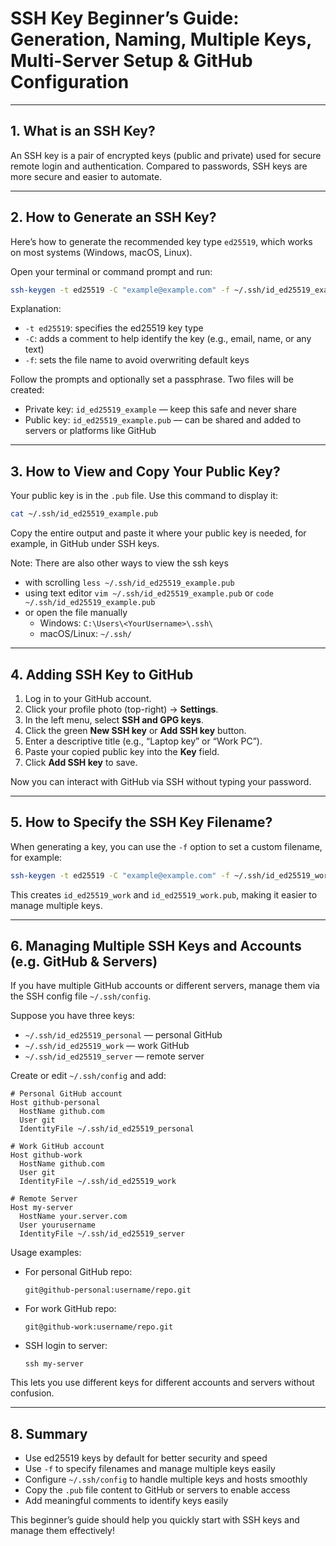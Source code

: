 # SSH Key Beginner’s Guide: Generation, Naming, Multiple Keys, Multi-Server Setup & GitHub Configuration

---

## 1. What is an SSH Key?

An SSH key is a pair of encrypted keys (public and private) used for secure remote login and authentication. Compared to passwords, SSH keys are more secure and easier to automate.

---

## 2. How to Generate an SSH Key?

Here’s how to generate the recommended key type `ed25519`, which works on most systems (Windows, macOS, Linux).

Open your terminal or command prompt and run:

```bash
ssh-keygen -t ed25519 -C "example@example.com" -f ~/.ssh/id_ed25519_example
```

Explanation:

- `-t ed25519`: specifies the ed25519 key type  
- `-C`: adds a comment to help identify the key (e.g., email, name, or any text)  
- `-f`: sets the file name to avoid overwriting default keys  

Follow the prompts and optionally set a passphrase. Two files will be created:

- Private key: `id_ed25519_example` — keep this safe and never share  
- Public key: `id_ed25519_example.pub` — can be shared and added to servers or platforms like GitHub  

---

## 3. How to View and Copy Your Public Key?

Your public key is in the `.pub` file. Use this command to display it:

```bash
cat ~/.ssh/id_ed25519_example.pub
```

Copy the entire output and paste it where your public key is needed, for example, in GitHub under SSH keys.

Note:
There are also other ways to view the ssh keys
- with scrolling `less ~/.ssh/id_ed25519_example.pub`
- using text editor `vim ~/.ssh/id_ed25519_example.pub` or `code ~/.ssh/id_ed25519_example.pub`
- or open the file manually
  - Windows: `C:\Users\<YourUsername>\.ssh\`
  - macOS/Linux: `~/.ssh/`

---

## 4. Adding SSH Key to GitHub

1. Log in to your GitHub account.  
2. Click your profile photo (top-right) → **Settings**.  
3. In the left menu, select **SSH and GPG keys**.  
4. Click the green **New SSH key** or **Add SSH key** button.  
5. Enter a descriptive title (e.g., “Laptop key” or “Work PC”).  
6. Paste your copied public key into the **Key** field.  
7. Click **Add SSH key** to save.  

Now you can interact with GitHub via SSH without typing your password.

---

## 5. How to Specify the SSH Key Filename?

When generating a key, you can use the `-f` option to set a custom filename, for example:

```bash
ssh-keygen -t ed25519 -C "example@example.com" -f ~/.ssh/id_ed25519_work
```

This creates `id_ed25519_work` and `id_ed25519_work.pub`, making it easier to manage multiple keys.

---

## 6. Managing Multiple SSH Keys and Accounts (e.g. GitHub & Servers)

If you have multiple GitHub accounts or different servers, manage them via the SSH config file `~/.ssh/config`.

Suppose you have three keys:

- `~/.ssh/id_ed25519_personal` — personal GitHub  
- `~/.ssh/id_ed25519_work` — work GitHub  
- `~/.ssh/id_ed25519_server` — remote server  

Create or edit `~/.ssh/config` and add:

```ssh-config
# Personal GitHub account
Host github-personal
  HostName github.com
  User git
  IdentityFile ~/.ssh/id_ed25519_personal

# Work GitHub account
Host github-work
  HostName github.com
  User git
  IdentityFile ~/.ssh/id_ed25519_work

# Remote Server
Host my-server
  HostName your.server.com
  User yourusername
  IdentityFile ~/.ssh/id_ed25519_server
```

Usage examples:

- For personal GitHub repo:

  ```
  git@github-personal:username/repo.git
  ```

- For work GitHub repo:

  ```
  git@github-work:username/repo.git
  ```

- SSH login to server:

  ```
  ssh my-server
  ```

This lets you use different keys for different accounts and servers without confusion.

---

## 8. Summary

- Use ed25519 keys by default for better security and speed  
- Use `-f` to specify filenames and manage multiple keys easily  
- Configure `~/.ssh/config` to handle multiple keys and hosts smoothly  
- Copy the `.pub` file content to GitHub or servers to enable access  
- Add meaningful comments to identify keys easily  

This beginner’s guide should help you quickly start with SSH keys and manage them effectively!

